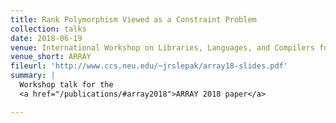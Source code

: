 ```yaml
---
title: Rank Polymorphism Viewed as a Constraint Problem
collection: talks
date: 2018-06-19
venue: International Workshop on Libraries, Languages, and Compilers for Array Programming
venue_short: ARRAY
fileurl: 'http://www.ccs.neu.edu/~jrslepak/array18-slides.pdf'
summary: |
  Workshop talk for the
  <a href="/publications/#array2018">ARRAY 2018 paper</a>

---
```

